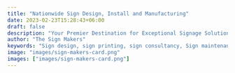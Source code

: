 ```yaml
---
title: "Nationwide Sign Design, Install and Manufacturing"
date: 2023-02-23T15:28:43+06:00
draft: false
description: "Your Premier Destination for Exceptional Signage Solutions. We provide design, manufacture, installation, and maintenance for all the nation's signage needs including LED Lights, Store Front Signs, Neon Lights etc."
author: "The Sign Makers"
keywords: "Sign design, sign printing, sign consultancy, Sign maintenance, Sign repair"
image: "images/sign-makers-card.png"
images: ["images/sign-makers-card.png"]
---
```


